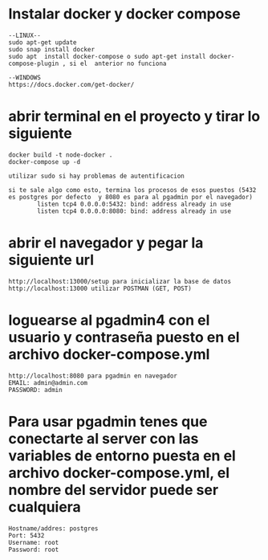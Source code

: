 # Instalar docker y docker compose
    --LINUX--
    sudo apt-get update 
    sudo snap install docker            
    sudo apt  install docker-compose o sudo apt-get install docker-compose-plugin , si el  anterior no funciona

    --WINDOWS
    https://docs.docker.com/get-docker/

# abrir terminal en el proyecto y tirar lo siguiente
    docker build -t node-docker .
    docker-compose up -d
    
    utilizar sudo si hay problemas de autentificacion

    si te sale algo como esto, termina los procesos de esos puestos (5432 es postgres por defecto  y 8080 es para al pgadmin por el navegador)
            listen tcp4 0.0.0.0:5432: bind: address already in use
            listen tcp4 0.0.0.0:8080: bind: address already in use
            

# abrir el navegador y pegar la siguiente url
   
    http://localhost:13000/setup para inicializar la base de datos
    http://localhost:13000 utilizar POSTMAN (GET, POST)

# loguearse al pgadmin4 con el usuario y contraseña puesto en el archivo docker-compose.yml
    http://localhost:8080 para pgadmin en navegador
    EMAIL: admin@admin.com
    PASSWORD: admin
    
# Para usar pgadmin tenes que conectarte al server con las variables de entorno puesta en el archivo docker-compose.yml, el nombre del servidor puede ser cualquiera
    Hostname/addres: postgres
    Port: 5432
    Username: root
    Password: root
    
